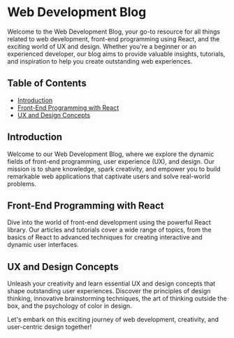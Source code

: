 # Web Development Blog

Welcome to the Web Development Blog, your go-to resource for all things related to web development, front-end programming using React, and the exciting world of UX and design. Whether you're a beginner or an experienced developer, our blog aims to provide valuable insights, tutorials, and inspiration to help you create outstanding web experiences.

## Table of Contents

- [Introduction](#introduction)
- [Front-End Programming with React](#front-end-programming-with-react)
- [UX and Design Concepts](#ux-and-design-concepts)

## Introduction

Welcome to our Web Development Blog, where we explore the dynamic fields of front-end programming, user experience (UX), and design. Our mission is to share knowledge, spark creativity, and empower you to build remarkable web applications that captivate users and solve real-world problems.

## Front-End Programming with React

Dive into the world of front-end development using the powerful React library. Our articles and tutorials cover a wide range of topics, from the basics of React to advanced techniques for creating interactive and dynamic user interfaces.

## UX and Design Concepts

Unleash your creativity and learn essential UX and design concepts that shape outstanding user experiences. Discover the principles of design thinking, innovative brainstorming techniques, the art of thinking outside the box, and the psychology of color in design.


Let's embark on this exciting journey of web development, creativity, and user-centric design together!
